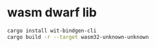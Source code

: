 # wasm dwarf lib

```bash
cargo install wit-bindgen-cli
cargo build -r --target wasm32-unknown-unknown
```

